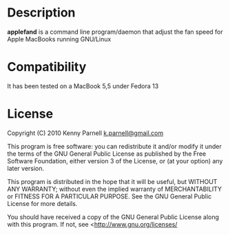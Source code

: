 Description
===========
**applefand** is a command line program/daemon that adjust the fan speed for Apple MacBooks running GNU/Linux

Compatibility
=============
It has been tested on a MacBook 5,5 under Fedora 13

License
=======
Copyright (C) 2010 Kenny Parnell <k.parnell@gmail.com>

This program is free software: you can redistribute it and/or modify
it under the terms of the GNU General Public License as published by
the Free Software Foundation, either version 3 of the License, or
(at your option) any later version.

This program is distributed in the hope that it will be useful,
but WITHOUT ANY WARRANTY; without even the implied warranty of
MERCHANTABILITY or FITNESS FOR A PARTICULAR PURPOSE.  See the
GNU General Public License for more details.

You should have received a copy of the GNU General Public License
along with this program.  If not, see <http://www.gnu.org/licenses/
